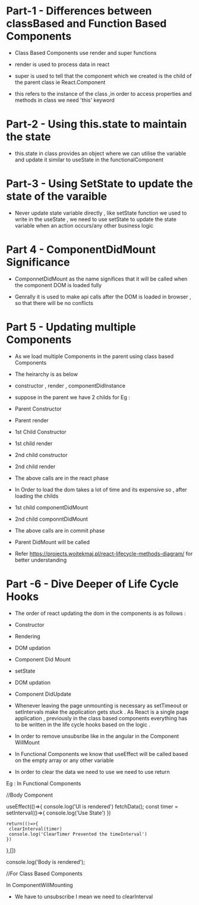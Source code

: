 # Part-1 - Differences between classBased and Function Based Components

- Class Based  Components use render and super functions

- render is used to process data in react

- super is used to tell that the component which we created is the child of the parent class ie React.Component

- this refers to the instance of the class ,in order to access properties and methods in class we need 'this' keyword


# Part-2 - Using this.state to maintain the state 

- this.state in class provides an object where we can utilise the variable and update it similar to useState in the functionalComponent

# Part-3 - Using SetState to update the state of the varaible

- Never update state variable directly , like setState function we used to write in the useState , we need to use setState to update the state variable when an action occurs/any other business logic


# Part 4 - ComponentDidMount Significance

-  ComponnetDidMount as the name significes that it will be called when the component DOM is loaded fully

- Genrally it is used to make api calls after the DOM is loaded in browser , so that there will be no conflicts 


# Part 5 - Updating multiple Components 

- As we load multiple Components in the parent using class based Components 

- The heirarchy is as below 

- constructor , render , componentDidInstance 

- suppose in the parent we have 2 childs for Eg :

- Parent Constructor 
- Parent render 
- 1st Child Constructor 
- 1st child render 
- 2nd child constructor 
- 2nd child render

- The above calls are in the react phase 

- In Order to load the dom takes a lot of time and its expensive so , after loading the childs 

- 1st child componentDidMount

- 2nd child componntDidMount 

- The above calls are in commit phase

- Parent DidMount will be called

- Refer https://projects.wojtekmaj.pl/react-lifecycle-methods-diagram/ for better understanding


# Part -6 - Dive Deeper of Life Cycle Hooks

- The order of react updating the dom in the components is as follows :

- Constructor

- Rendering

- DOM updation

- Component Did Mount

- setState

- DOM updation

- Component DidUpdate

- Whenever leaving the page unmounting is necessary as setTimeout or setIntervals make the application gets stuck . As React is a single page application , previously in the class based components everything has to be written in the life cycle hooks based on the logic . 

- In order to remove unsubsribe like in the angular in the Component WillMount 

- In Functional Components we know that useEffect will be called based on the empty array or any other variable 

- In order to clear the data we need to use we need to use return 

Eg : In Functional Components 

//Body Component

 useEffect(()=>{
    console.log('UI is rendered')
    fetchData();
  const timer = setInterval(()=>{
      console.log('Use State')
    })

    return(()=>{
     clearInterval(timer)
     console.log('ClearTimer Prevented the timeInterval')
    })
  },[])

  console.log('Body is rendered');

  //For Class Based Components



  In ComponentWillMounting 

  - We have to unsubscribe I mean we need to clearInterval









